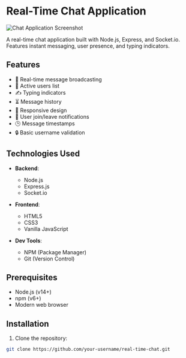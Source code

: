 # Real-Time Chat Application

![Chat Application Screenshot](./screenshot.png) <!-- Add your screenshot path -->

A real-time chat application built with Node.js, Express, and Socket.io. Features instant messaging, user presence, and typing indicators.

## Features

- 🚀 Real-time message broadcasting
- 👥 Active users list
- ✍️ Typing indicators
- ⏳ Message history
- 📱 Responsive design
- 🔔 User join/leave notifications
- 🕒 Message timestamps
- 🔒 Basic username validation

## Technologies Used

- **Backend**:
  - Node.js
  - Express.js
  - Socket.io

- **Frontend**:
  - HTML5
  - CSS3
  - Vanilla JavaScript

- **Dev Tools**:
  - NPM (Package Manager)
  - Git (Version Control)

## Prerequisites

- Node.js (v14+)
- npm (v6+)
- Modern web browser

## Installation

1. Clone the repository:
```bash
git clone https://github.com/your-username/real-time-chat.git
